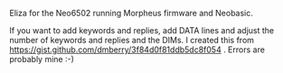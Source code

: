 Eliza for the Neo6502 running Morpheus firmware and Neobasic.

If you want to add keywords and replies, add DATA lines and adjust the number of keywords and replies and the DIMs.
I created this from https://gist.github.com/dmberry/3f84d0f81ddb5dc8f054 .
Errors are probably mine :-)
